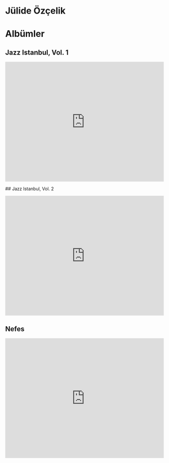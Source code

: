 # Jülide Özçelik

# Albümler

## Jazz Istanbul, Vol. 1

<iframe src="https://open.spotify.com/embed/album/7Ah0MZCh0VLunMjyoXSJkc" width="100%" height="380" frameBorder="0" allowtransparency="true" allow="encrypted-media"></iframe>

## Jazz Istanbul, Vol. 2

<iframe src="https://open.spotify.com/embed/album/41bBnMJ4x2WczVJXXNjeDw" width="100%" height="380" frameBorder="0" allowtransparency="true" allow="encrypted-media"></iframe>

## Nefes

<iframe src="https://open.spotify.com/embed/album/1Xn3LfRlqM8NFAFeH8DfLr" width="100%" height="380" frameBorder="0" allowtransparency="true" allow="encrypted-media"></iframe>
